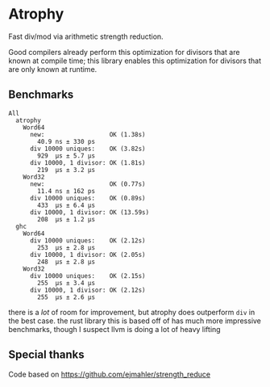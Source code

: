 # Atrophy
Fast div/mod via arithmetic strength reduction.

Good compilers already perform this optimization for divisors that are known at compile time; this library enables this optimization for divisors that are only known at runtime.

## Benchmarks

```
All
  atrophy
    Word64
      new:                  OK (1.38s)
        40.9 ns ± 330 ps
      div 10000 uniques:    OK (3.82s)
        929  μs ± 5.7 μs
      div 10000, 1 divisor: OK (1.81s)
        219  μs ± 3.2 μs
    Word32
      new:                  OK (0.77s)
        11.4 ns ± 162 ps
      div 10000 uniques:    OK (0.89s)
        433  μs ± 6.4 μs
      div 10000, 1 divisor: OK (13.59s)
        208  μs ± 1.2 μs
  ghc
    Word64
      div 10000 uniques:    OK (2.12s)
        253  μs ± 2.8 μs
      div 10000, 1 divisor: OK (2.05s)
        248  μs ± 2.8 μs
    Word32
      div 10000 uniques:    OK (2.15s)
        255  μs ± 3.4 μs
      div 10000, 1 divisor: OK (2.12s)
        255  μs ± 2.6 μs
```

there is a *lot* of room for improvement, but atrophy does outperform `div` in the best case.
the rust library this is based off of has much more impressive benchmarks, though I suspect llvm is doing a lot of heavy lifting

## Special thanks
Code based on https://github.com/ejmahler/strength_reduce
